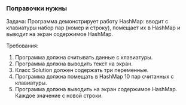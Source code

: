 
### Поправочки нужны

Задача: Программа демонстрирует работу HashMap: вводит с клавиатуры набор пар (номер и строку), помещает их в HashMap и выводит на экран содержимое HashMap.


Требования:
1.	Программа должна считывать данные с клавиатуры.
2.	Программа должна выводить текст на экран.
3.	Класс Solution должен содержать три переменные.
4.	Программа должна помещать в HashMap 10 пар считанных с клавиатуры.
5.	Программа должна выводить на экран содержимое HashMap. Каждое значение с новой строки.


